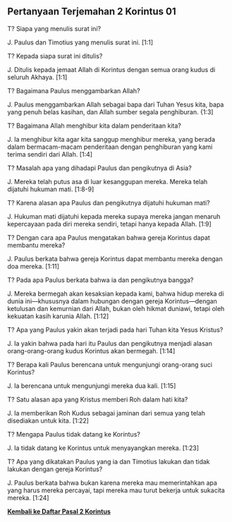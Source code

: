 ﻿## Pertanyaan Terjemahan 2 Korintus 01 ##

T? Siapa yang menulis surat ini?

J. Paulus dan Timotius yang menulis surat ini. [1:1]

T? Kepada siapa surat ini ditulis?

J. Ditulis kepada jemaat Allah di Korintus dengan semua orang kudus di seluruh Akhaya.  [1:1]

T? Bagaimana Paulus menggambarkan Allah?

J. Paulus menggambarkan Allah sebagai bapa dari Tuhan Yesus kita, bapa yang penuh belas kasihan, dan Allah sumber segala penghiburan. {1:3]

T? Bagaimana Allah menghibur kita dalam penderitaan kita?

J. Ia menghibur kita agar kita sanggup menghibur mereka, yang berada dalam bermacam-macam penderitaan dengan penghiburan yang kami terima sendiri dari Allah. [1:4]

T? Masalah apa yang dihadapi Paulus dan pengikutnya di Asia?

J. Mereka telah putus asa di luar kesanggupan mereka. Mereka telah dijatuhi hukuman mati. [1:8-9]

T? Karena alasan apa Paulus dan pengikutnya dijatuhi hukuman mati?

J. Hukuman mati dijatuhi kepada mereka supaya mereka jangan menaruh kepercayaan pada diri mereka sendiri, tetapi hanya kepada Allah. [1:9]

T? Dengan cara apa Paulus mengatakan bahwa gereja Korintus dapat membantu mereka?

J. Paulus berkata bahwa gereja Korintus dapat membantu mereka dengan doa mereka. [1:11]

T? Pada apa Paulus berkata bahwa ia dan pengikutnya bangga?

J. Mereka bermegah akan kesaksian kepada kami, bahwa hidup mereka di dunia ini—khususnya dalam hubungan dengan gereja Korintus—dengan ketulusan dan kemurnian dari Allah, bukan oleh hikmat duniawi, tetapi oleh kekuatan kasih karunia Allah. [1:12]

T? Apa yang Paulus yakin akan terjadi pada hari Tuhan kita Yesus Kristus?

J. Ia yakin bahwa pada hari itu Paulus dan pengikutnya menjadi alasan orang-orang-orang kudus Korintus akan bermegah. [1:14]

T? Berapa kali Paulus berencana untuk mengunjungi orang-orang suci Korintus?

J. Ia berencana untuk mengunjungi mereka dua kali. [1:15]

T? Satu alasan apa yang Kristus memberi Roh dalam hati kita?

J. Ia memberikan Roh Kudus sebagai jaminan dari semua yang telah disediakan untuk kita. [1:22]

T? Mengapa Paulus tidak datang ke Korintus?

J. Ia tidak datang ke Korintus untuk menyayangkan mereka. [1:23]

T? Apa yang dikatakan Paulus yang ia dan Timotius lakukan dan tidak lakukan dengan gereja Korintus?

J. Paulus berkata bahwa bukan karena mereka mau memerintahkan apa yang harus mereka percayai, tapi mereka mau turut bekerja untuk sukacita mereka. [1:24]

__[Kembali ke Daftar Pasal 2 Korintus](./)__

